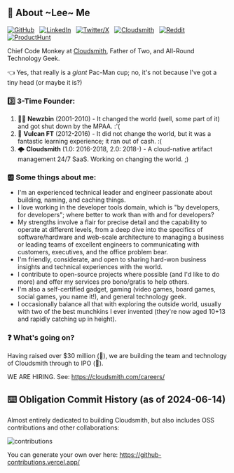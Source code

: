 ## :metal: About ~Lee~ Me

[![GitHub](https://img.shields.io/badge/GitHub-100000?style=for-the-badge&logo=github&logoColor=white)](https://github.com/lskillen) &nbsp; [![LinkedIn](https://img.shields.io/badge/LinkedIn-0077B5?style=for-the-badge&logo=linkedin&logoColor=white)](https://linkedin.com/in/lskillen) &nbsp; [![Twitter/X](https://img.shields.io/badge/Twitter\/X-000000?style=for-the-badge&logo=x&logoColor=white)](https://twitter.com/lskillen) &nbsp; [![Cloudsmith](https://img.shields.io/badge/Cloudsmith-2A6FE1?style=for-the-badge&logo=cloudsmith&logoColor=white)](https://cloudsmith.com/blog/author/lee) &nbsp; [![Reddit](https://img.shields.io/badge/Reddit-FF4500?style=for-the-badge&logo=reddit&logoColor=white)](https://www.reddit.com/user/lskillen/) &nbsp; [![ProductHunt](https://img.shields.io/badge/producthunt-DA552F?style=for-the-badge&logo=producthunt&logoColor=white)](https://www.producthunt.com/@lskillen)

Chief Code Monkey at [Cloudsmith](https://cloudsmith.com), Father of Two, and All-Round Technology Geek.

👈 Yes, that really is a *giant* Pac-Man cup; no, it's not because I've got a tiny head (or maybe it is?)

### 3️⃣ 3-Time Founder:

1. 🏴‍☠️ **Newzbin** (2001-2010) - It changed the world (well, some part of it) and got shut down by the MPAA. :'(
2. 🔨 **Vulcan FT** (2012-2016) - It did not change the world, but it was a fantastic learning experience; it ran out of cash. :(
3. 🌩️ **Cloudsmith** (1.0: 2016-2018, 2.0: 2018-) - A cloud-native artifact management 24/7 SaaS. Working on changing the world. ;)

### 🆎 Some things about me:

- I'm an experienced technical leader and engineer passionate about building, naming, and caching things.
- I love working in the developer tools domain, which is "by developers, for developers"; where better to work than with and for developers?
- My strengths involve a flair for precise detail and the capability to operate at different levels, from a deep dive into the specifics of software/hardware and web-scale architecture to managing a business or leading teams of excellent engineers to communicating with customers, executives, and the office problem bear.
- I'm friendly, considerate, and open to sharing hard-won business insights and technical experiences with the world.
- I contribute to open-source projects where possible (and I'd like to do more) and offer my services pro bono/gratis to help others.
- I'm also a self-certified gadget, gaming (video games, board games, social games, you name it!), and general technology geek.
- I occasionally balance all that with exploring the outside world, usually with two of the best munchkins I ever invented (they're now aged 10+13 and rapidly catching up in height).

### ❓ What's going on?

Having raised over $30 million (🤑), we are building the team and technology of Cloudsmith through to IPO (🚀).

WE ARE HIRING. See: https://cloudsmith.com/careers/

## ⌨️ Obligation Commit History (as of 2024-06-14)

Almost entirely dedicated to building Cloudsmith, but also includes OSS contributions and other collaborations:

![contributions](https://github.com/lskillen/lskillen/assets/2248287/df77b496-6ff5-41fe-b68a-b1be5663bf0b)

You can generate your own over here:
https://github-contributions.vercel.app/

<!--
**lskillen/lskillen** is a ✨ _special_ ✨ repository because its `README.md` (this file) appears on your GitHub profile.

Here are some ideas to get you started:

- 🔭 I'm currently working on ...
- 🌱 I'm currently learning ...
- 👯 I'm looking to collaborate on ...
- 🤔 I'm looking for help with ...
- 💬 Ask me about ...
- 📫 How to reach me: ...
- 😄 Pronouns: ...
- ⚡ Fun fact: ...
-->

